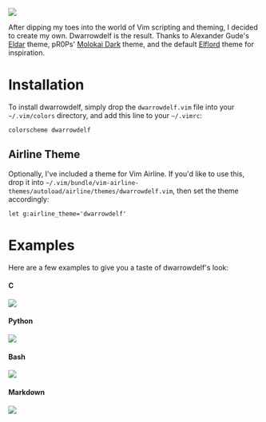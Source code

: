 ![](https://shugg.dev/images/dwarrowdelf/logo_transparent.png)

After dipping my toes into the world of Vim scripting and theming, I decided to
create my own. Dwarrowdelf is the result. Thanks to Alexander Gude's
[Eldar](https://github.com/agude/vim-eldar) theme, pR0Ps'
[Molokai Dark](https://github.com/pR0Ps/molokai-dark) theme, and the default
[Elflord](https://github.com/vim/vim/blob/master/runtime/colors/elflord.vim)
theme for inspiration.

# Installation

To install dwarrowdelf, simply drop the `dwarrowdelf.vim` file into your
`~/.vim/colors` directory, and add this line to your `~/.vimrc`:

```vim
colorscheme dwarrowdelf
```

## Airline Theme

Optionally, I've included a theme for Vim Airline. If you'd like to use this,
drop it into
`~/.vim/bundle/vim-airline-themes/autoload/airline/themes/dwarrowdelf.vim`,
then set the theme accordingly:

```vim
let g:airline_theme='dwarrowdelf'
```

# Examples

Here are a few examples to give you a taste of dwarrowdelf's look:

#### C

![](https://shugg.dev/images/dwarrowdelf/example_c.png)

#### Python

![](https://shugg.dev/images/dwarrowdelf/example_python.png)

#### Bash

![](https://shugg.dev/images/dwarrowdelf/example_bash.png)

#### Markdown

![](https://shugg.dev/images/dwarrowdelf/example_markdown.png)

